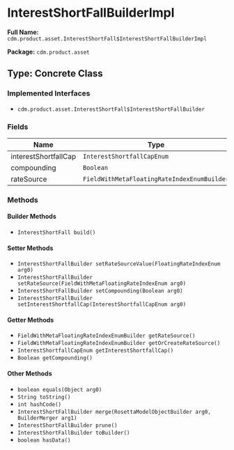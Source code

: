 # InterestShortFallBuilderImpl

**Full Name:** `cdm.product.asset.InterestShortFall$InterestShortFallBuilderImpl`

**Package:** `cdm.product.asset`

## Type: Concrete Class

### Implemented Interfaces

- `cdm.product.asset.InterestShortFall$InterestShortFallBuilder`

### Fields

| Name | Type | Description |
|------|------|-------------|
| interestShortfallCap | `InterestShortfallCapEnum` |  |
| compounding | `Boolean` |  |
| rateSource | `FieldWithMetaFloatingRateIndexEnumBuilder` |  |

### Methods

#### Builder Methods

- `InterestShortFall build()`

#### Setter Methods

- `InterestShortFallBuilder setRateSourceValue(FloatingRateIndexEnum arg0)`
- `InterestShortFallBuilder setRateSource(FieldWithMetaFloatingRateIndexEnum arg0)`
- `InterestShortFallBuilder setCompounding(Boolean arg0)`
- `InterestShortFallBuilder setInterestShortfallCap(InterestShortfallCapEnum arg0)`

#### Getter Methods

- `FieldWithMetaFloatingRateIndexEnumBuilder getRateSource()`
- `FieldWithMetaFloatingRateIndexEnumBuilder getOrCreateRateSource()`
- `InterestShortfallCapEnum getInterestShortfallCap()`
- `Boolean getCompounding()`

#### Other Methods

- `boolean equals(Object arg0)`
- `String toString()`
- `int hashCode()`
- `InterestShortFallBuilder merge(RosettaModelObjectBuilder arg0, BuilderMerger arg1)`
- `InterestShortFallBuilder prune()`
- `InterestShortFallBuilder toBuilder()`
- `boolean hasData()`


